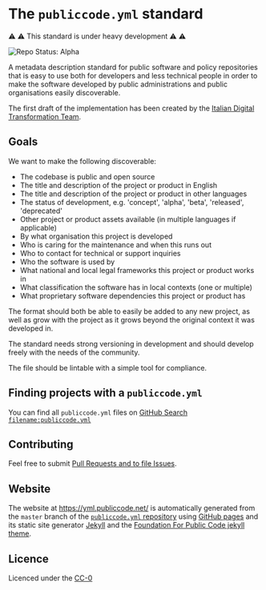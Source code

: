 # The `publiccode.yml` standard

:warning: :warning: This standard is under heavy development :warning: :warning:

![Repo Status: Alpha](https://img.shields.io/badge/status-alpha-lightgrey.svg?longCache=true&style=plastic)

A metadata description standard for public software and policy repositories that is easy to use both for developers and less technical people in order to make the software developed by public administrations and public organisations easily discoverable.


The first draft of the implementation has been created by the [Italian Digital Transformation Team](https://teamdigitale.governo.it).

## Goals

We want to make the following discoverable:

* The codebase is public and open source
* The title and description of the project or product in English
* The title and description of the project or product in other languages
* The status of development, e.g. 'concept', 'alpha', 'beta', 'released', 'deprecated'
* Other project or product assets available (in multiple languages if applicable)
* By what organisation this project is developed
* Who is caring for the maintenance and when this runs out
* Who to contact for technical or support inquiries
* Who the software is used by
* What national and local legal frameworks this project or product works in
* What classification the software has in local contexts (one or multiple)
* What proprietary software dependencies this project or product has

The format should both be able to easily be added to any new project, as well as grow with the project as it grows beyond the original context it was developed in.

The standard needs strong versioning in development and should develop freely with the needs of the community.

The file should be lintable with a simple tool for compliance.

## Finding projects with a `publiccode.yml`

You can find all `publiccode.yml` files on [GitHub Search `filename:publiccode.yml`](https://github.com/search?utf8=%E2%9C%93&q=filename%3Apubliccode.yml&type=)

## Contributing

Feel free to submit [Pull Requests and to file Issues](CONTRIBUTING.md).

## Website

The website at <https://yml.publiccode.net/> is automatically generated from the `master` branch of the [`publiccode.yml` repository](https://github.com/publiccodenet/publiccode.yml) using [GitHub pages](https://pages.github.com) and its static site generator [Jekyll](https://jekyllrb.com) and the [Foundation For Public Code jekyll theme](https://github.com/publiccodenet/jekyll-theme).

## Licence

Licenced under the [CC-0](LICENSE)
